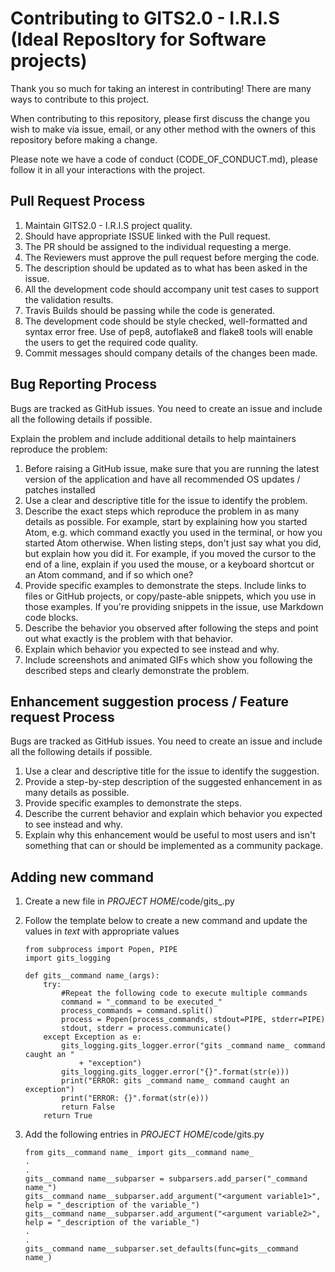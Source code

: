 # Contributing to GITS2.0 - I.R.I.S (Ideal ReposItory for Software projects)

Thank you so much for taking an interest in contributing! There are many ways to contribute to this project.

When contributing to this repository, please first discuss the change you wish to make via issue,
email, or any other method with the owners of this repository before making a change.

Please note we have a code of conduct (CODE_OF_CONDUCT.md), please follow it in all your interactions with the project.

## Pull Request Process

1. Maintain GITS2.0 - I.R.I.S project quality.
2. Should have appropriate ISSUE linked with the Pull request.
3. The PR should be assigned to the individual requesting a merge.
4. The Reviewers must approve the pull request before merging the code.
5. The description should be updated as to what has been asked in the issue.
6. All the development code should accompany unit test cases to support the validation results.
7. Travis Builds should be passing while the code is generated.
8. The development code should be style checked, well-formatted and syntax error free. Use of pep8, autoflake8 and flake8 tools will enable the users to get the required code quality.
9. Commit messages should company details of the changes been made.

## Bug Reporting Process

Bugs are tracked as GitHub issues. You need to create an issue and include all the following details if possible.

Explain the problem and include additional details to help maintainers reproduce the problem:

1. Before raising a GitHub issue, make sure that you are running the latest version of the application and have all recommended OS updates / patches installed
2. Use a clear and descriptive title for the issue to identify the problem.
3. Describe the exact steps which reproduce the problem in as many details as possible. For example, start by explaining how you started Atom, e.g. which command exactly you used in the terminal, or how you started Atom otherwise. When listing steps, don't just say what you did, but explain how you did it. For example, if you moved the cursor to the end of a line, explain if you used the mouse, or a keyboard shortcut or an Atom command, and if so which one?
4. Provide specific examples to demonstrate the steps. Include links to files or GitHub projects, or copy/paste-able snippets, which you use in those examples. If you're providing snippets in the issue, use Markdown code blocks.
5. Describe the behavior you observed after following the steps and point out what exactly is the problem with that behavior.
6. Explain which behavior you expected to see instead and why.
7. Include screenshots and animated GIFs which show you following the described steps and clearly demonstrate the problem.


## Enhancement suggestion process / Feature request Process

Bugs are tracked as GitHub issues. You need to create an issue and include all the following details if possible.

1. Use a clear and descriptive title for the issue to identify the suggestion.
2. Provide a step-by-step description of the suggested enhancement in as many details as possible.
3. Provide specific examples to demonstrate the steps.
4. Describe the current behavior and explain which behavior you expected to see instead and why.
5. Explain why this enhancement would be useful to most users and isn't something that can or should be implemented as a community package.

## Adding new command

1. Create a new file in _PROJECT HOME_/code/gits_<command name>.py
2. Follow the template below to create a new command and update the values in
  _text_ with appropriate values

    ```
    from subprocess import Popen, PIPE
    import gits_logging

    def gits__command name_(args):
        try:
            #Repeat the following code to execute multiple commands
            command = "_command to be executed_"
            process_commands = command.split()
            process = Popen(process_commands, stdout=PIPE, stderr=PIPE)
            stdout, stderr = process.communicate()
        except Exception as e:
            gits_logging.gits_logger.error("gits _command name_ command caught an "
                + "exception")
            gits_logging.gits_logger.error("{}".format(str(e)))
            print("ERROR: gits _command name_ command caught an exception")
            print("ERROR: {}".format(str(e)))
            return False
        return True
    ```
3. Add the following entries in _PROJECT HOME_/code/gits.py

    ```
    from gits__command name_ import gits__command name_
    .
    .
    gits__command name__subparser = subparsers.add_parser("_command name_")
    gits__command name__subparser.add_argument("<argument variable1>", help = "_description of the variable_")
    gits__command name__subparser.add_argument("<argument variable2>", help = "_description of the variable_")
    .
    .
    gits__command name__subparser.set_defaults(func=gits__command name_)
    ```
